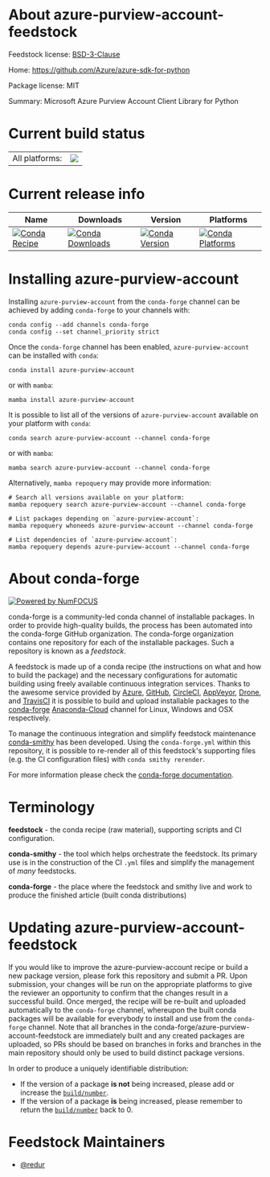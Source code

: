 About azure-purview-account-feedstock
=====================================

Feedstock license: [BSD-3-Clause](https://github.com/conda-forge/azure-purview-account-feedstock/blob/main/LICENSE.txt)

Home: https://github.com/Azure/azure-sdk-for-python

Package license: MIT

Summary: Microsoft Azure Purview Account Client Library for Python

Current build status
====================


<table><tr><td>All platforms:</td>
    <td>
      <a href="https://dev.azure.com/conda-forge/feedstock-builds/_build/latest?definitionId=18974&branchName=main">
        <img src="https://dev.azure.com/conda-forge/feedstock-builds/_apis/build/status/azure-purview-account-feedstock?branchName=main">
      </a>
    </td>
  </tr>
</table>

Current release info
====================

| Name | Downloads | Version | Platforms |
| --- | --- | --- | --- |
| [![Conda Recipe](https://img.shields.io/badge/recipe-azure--purview--account-green.svg)](https://anaconda.org/conda-forge/azure-purview-account) | [![Conda Downloads](https://img.shields.io/conda/dn/conda-forge/azure-purview-account.svg)](https://anaconda.org/conda-forge/azure-purview-account) | [![Conda Version](https://img.shields.io/conda/vn/conda-forge/azure-purview-account.svg)](https://anaconda.org/conda-forge/azure-purview-account) | [![Conda Platforms](https://img.shields.io/conda/pn/conda-forge/azure-purview-account.svg)](https://anaconda.org/conda-forge/azure-purview-account) |

Installing azure-purview-account
================================

Installing `azure-purview-account` from the `conda-forge` channel can be achieved by adding `conda-forge` to your channels with:

```
conda config --add channels conda-forge
conda config --set channel_priority strict
```

Once the `conda-forge` channel has been enabled, `azure-purview-account` can be installed with `conda`:

```
conda install azure-purview-account
```

or with `mamba`:

```
mamba install azure-purview-account
```

It is possible to list all of the versions of `azure-purview-account` available on your platform with `conda`:

```
conda search azure-purview-account --channel conda-forge
```

or with `mamba`:

```
mamba search azure-purview-account --channel conda-forge
```

Alternatively, `mamba repoquery` may provide more information:

```
# Search all versions available on your platform:
mamba repoquery search azure-purview-account --channel conda-forge

# List packages depending on `azure-purview-account`:
mamba repoquery whoneeds azure-purview-account --channel conda-forge

# List dependencies of `azure-purview-account`:
mamba repoquery depends azure-purview-account --channel conda-forge
```


About conda-forge
=================

[![Powered by
NumFOCUS](https://img.shields.io/badge/powered%20by-NumFOCUS-orange.svg?style=flat&colorA=E1523D&colorB=007D8A)](https://numfocus.org)

conda-forge is a community-led conda channel of installable packages.
In order to provide high-quality builds, the process has been automated into the
conda-forge GitHub organization. The conda-forge organization contains one repository
for each of the installable packages. Such a repository is known as a *feedstock*.

A feedstock is made up of a conda recipe (the instructions on what and how to build
the package) and the necessary configurations for automatic building using freely
available continuous integration services. Thanks to the awesome service provided by
[Azure](https://azure.microsoft.com/en-us/services/devops/), [GitHub](https://github.com/),
[CircleCI](https://circleci.com/), [AppVeyor](https://www.appveyor.com/),
[Drone](https://cloud.drone.io/welcome), and [TravisCI](https://travis-ci.com/)
it is possible to build and upload installable packages to the
[conda-forge](https://anaconda.org/conda-forge) [Anaconda-Cloud](https://anaconda.org/)
channel for Linux, Windows and OSX respectively.

To manage the continuous integration and simplify feedstock maintenance
[conda-smithy](https://github.com/conda-forge/conda-smithy) has been developed.
Using the ``conda-forge.yml`` within this repository, it is possible to re-render all of
this feedstock's supporting files (e.g. the CI configuration files) with ``conda smithy rerender``.

For more information please check the [conda-forge documentation](https://conda-forge.org/docs/).

Terminology
===========

**feedstock** - the conda recipe (raw material), supporting scripts and CI configuration.

**conda-smithy** - the tool which helps orchestrate the feedstock.
                   Its primary use is in the construction of the CI ``.yml`` files
                   and simplify the management of *many* feedstocks.

**conda-forge** - the place where the feedstock and smithy live and work to
                  produce the finished article (built conda distributions)


Updating azure-purview-account-feedstock
========================================

If you would like to improve the azure-purview-account recipe or build a new
package version, please fork this repository and submit a PR. Upon submission,
your changes will be run on the appropriate platforms to give the reviewer an
opportunity to confirm that the changes result in a successful build. Once
merged, the recipe will be re-built and uploaded automatically to the
`conda-forge` channel, whereupon the built conda packages will be available for
everybody to install and use from the `conda-forge` channel.
Note that all branches in the conda-forge/azure-purview-account-feedstock are
immediately built and any created packages are uploaded, so PRs should be based
on branches in forks and branches in the main repository should only be used to
build distinct package versions.

In order to produce a uniquely identifiable distribution:
 * If the version of a package **is not** being increased, please add or increase
   the [``build/number``](https://docs.conda.io/projects/conda-build/en/latest/resources/define-metadata.html#build-number-and-string).
 * If the version of a package **is** being increased, please remember to return
   the [``build/number``](https://docs.conda.io/projects/conda-build/en/latest/resources/define-metadata.html#build-number-and-string)
   back to 0.

Feedstock Maintainers
=====================

* [@redur](https://github.com/redur/)

